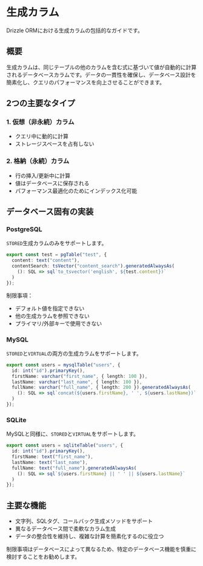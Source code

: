 # 生成カラム

Drizzle ORMにおける生成カラムの包括的なガイドです。

## 概要

生成カラムは、同じテーブルの他のカラムを含む式に基づいて値が自動的に計算されるデータベースカラムです。データの一貫性を確保し、データベース設計を簡素化し、クエリのパフォーマンスを向上させることができます。

## 2つの主要なタイプ

### 1. 仮想（非永続）カラム
- クエリ中に動的に計算
- ストレージスペースを占有しない

### 2. 格納（永続）カラム
- 行の挿入/更新中に計算
- 値はデータベースに保存される
- パフォーマンス最適化のためにインデックス化可能

## データベース固有の実装

### PostgreSQL

`STORED`生成カラムのみをサポートします。

```typescript
export const test = pgTable("test", {
  content: text("content"),
  contentSearch: tsVector("content_search").generatedAlwaysAs(
    (): SQL => sql`to_tsvector('english', ${test.content})`
  )
});
```

制限事項：
- デフォルト値を指定できない
- 他の生成カラムを参照できない
- プライマリ/外部キーで使用できない

### MySQL

`STORED`と`VIRTUAL`の両方の生成カラムをサポートします。

```typescript
export const users = mysqlTable("users", {
  id: int("id").primaryKey(),
  firstName: varchar("first_name", { length: 100 }),
  lastName: varchar("last_name", { length: 100 }),
  fullName: varchar("full_name", { length: 200 }).generatedAlwaysAs(
    (): SQL => sql`concat(${users.firstName}, ' ', ${users.lastName})`
  )
});
```

### SQLite

MySQLと同様に、`STORED`と`VIRTUAL`をサポートします。

```typescript
export const users = sqliteTable("users", {
  id: int("id").primaryKey(),
  firstName: text("first_name"),
  lastName: text("last_name"),
  fullName: text("full_name").generatedAlwaysAs(
    (): SQL => sql`${users.firstName} || ' ' || ${users.lastName}`
  )
});
```

## 主要な機能

- 文字列、SQLタグ、コールバック生成メソッドをサポート
- 異なるデータベース間で柔軟なカラム生成
- データの整合性を維持し、複雑な計算を簡素化するのに役立つ

制限事項はデータベースによって異なるため、特定のデータベース機能を慎重に検討することをお勧めします。
